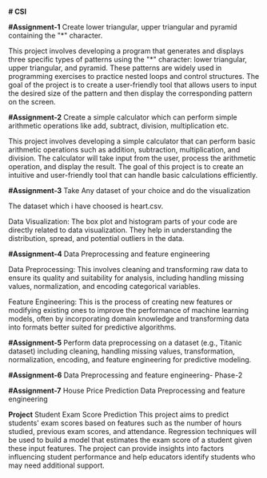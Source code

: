 **# CSI**

**#Assignment-1**
Create lower triangular, upper triangular and pyramid containing the "*" character.

This project involves developing a program that generates and displays three specific types of patterns using the "*" character: lower triangular, upper triangular, and pyramid. These patterns are widely used in programming exercises to practice nested loops and control structures. The goal of the project is to create a user-friendly tool that allows users to input the desired size of the pattern and then display the corresponding pattern on the screen.


**#Assignment-2**
Create a simple calculator which can perform simple arithmetic operations like add, subtract, division, multiplication etc.

This project involves developing a simple calculator that can perform basic arithmetic operations such as addition, subtraction, multiplication, and division. The calculator will take input from the user, process the arithmetic operation, and display the result. The goal of this project is to create an intuitive and user-friendly tool that can handle basic calculations efficiently.


**#Assignment-3**
Take Any dataset of your choice and do the visualization

The dataset which i have choosed is heart.csv.

Data Visualization: The box plot and histogram parts of your code are directly related to data visualization. They help in understanding the distribution, spread, and potential outliers in the data.

**#Assignment-4**
Data Preprocessing and feature engineering

Data Preprocessing: This involves cleaning and transforming raw data to ensure its quality and suitability for analysis, including handling missing values, normalization, and encoding categorical variables.

Feature Engineering: This is the process of creating new features or modifying existing ones to improve the performance of machine learning models, often by incorporating domain knowledge and transforming data into formats better suited for predictive algorithms.

**#Assignment-5**
Perform data preprocessing on a dataset (e.g., Titanic dataset) including cleaning, handling missing values, transformation, normalization, encoding, and feature engineering for predictive modeling.

**#Assignment-6**
Data Preprocessing and feature engineering- Phase-2

**#Assignment-7**
House Price Prediction
Data Preprocessing and feature engineering

**Project**
Student Exam Score Prediction
This project aims to predict students' exam scores based on features such as the number of hours studied, previous exam scores, and attendance. Regression techniques will be used to build a model that estimates the exam score of a student given these input features. The project can provide insights into factors influencing student performance and help educators identify students who may need additional support.
